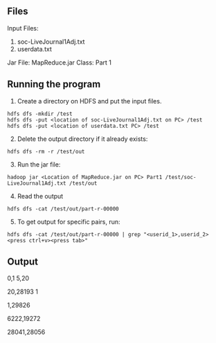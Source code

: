 ## Files
Input Files: 
1. soc-LiveJournal1Adj.txt
2. userdata.txt

Jar File: MapReduce.jar
Class: Part 1


## Running the program

1. Create a directory on HDFS and put the input files.
  ```
  hdfs dfs -mkdir /test
  hdfs dfs -put <location of soc-LiveJournal1Adj.txt on PC> /test
  hdfs dfs -put <location of userdata.txt PC> /test
  ```
2. Delete the output directory if it already exists:
```
hdfs dfs -rm -r /test/out
```
3. Run the jar file:
```
hadoop jar <Location of MapReduce.jar on PC> Part1 /test/soc-LiveJournal1Adj.txt /test/out
```
4. Read the output
  ``` 
  hdfs dfs -cat /test/out/part-r-00000
 ```
5. To get output for specific pairs, run:
  ```
  hdfs dfs -cat /test/out/part-r-00000 | grep "<userid_1>,userid_2> <press ctrl+v><press tab>"
  ```
  
## Output
0,1             5,20

20,28193        1

1,29826         

6222,19272

28041,28056



